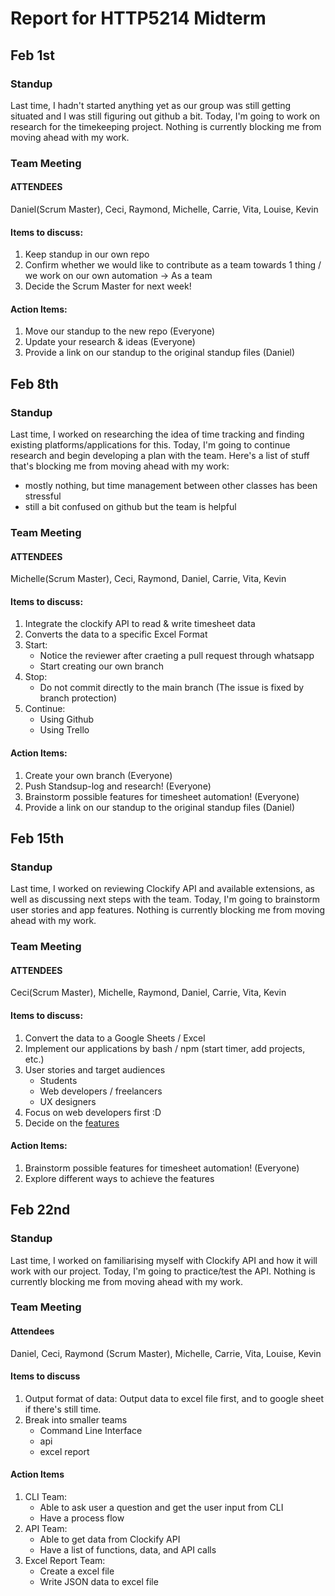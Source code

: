 <!-- Boy am I glad you and your team are keeping a nice, user-friendly repo (as you didn't submit anything on Blackboard) -->
# Report for HTTP5214 Midterm

## Feb 1st

### Standup
Last time, I hadn't started anything yet as our group was still getting situated and I was still figuring out github a bit.
Today, I'm going to work on research for the timekeeping project.
Nothing is currently blocking me from moving ahead with my work.

### Team Meeting
#### ATTENDEES
Daniel(Scrum Master), Ceci, Raymond, Michelle, Carrie, Vita, Louise, Kevin

#### Items to discuss:
1.  Keep standup in our own repo
2.  Confirm whether we would like to contribute as a team towards 1 thing / we work on our own automation -> As a team 
3.  Decide the Scrum Master for next week!

#### Action Items:
1.  Move our standup to the new repo (Everyone)
2.  Update your research & ideas (Everyone)
3.  Provide a link on our standup to the original standup files (Daniel)


## Feb 8th

### Standup
Last time, I worked on researching the idea of time tracking and finding existing platforms/applications for this.
Today, I'm going to continue research and begin developing a plan with the team.
Here's a list of stuff that's blocking me from moving ahead with my work:
- mostly nothing, but time management between other classes has been stressful
- still a bit confused on github but the team is helpful

### Team Meeting
#### ATTENDEES
Michelle(Scrum Master), Ceci, Raymond, Daniel, Carrie, Vita, Kevin

#### Items to discuss:
1. Integrate the clockify API to read & write timesheet data
2. Converts the data to a specific Excel Format
3. Start:
    - Notice the reviewer after craeting a pull request through whatsapp
    - Start creating our own branch
4. Stop:
    - Do not commit directly to the main branch (The issue is fixed by branch protection)
5. Continue:
    - Using Github
    - Using Trello

#### Action Items:
1.  Create your own branch (Everyone)
2.  Push Standsup-log and research! (Everyone)
3.  Brainstorm possible features for timesheet automation! (Everyone)
4.  Provide a link on our standup to the original standup files (Daniel)

## Feb 15th

### Standup
Last time, I worked on reviewing Clockify API and available extensions, as well as discussing next steps with the team.
Today, I'm going to brainstorm user stories and app features.
Nothing is currently blocking me from moving ahead with my work.

### Team Meeting

#### ATTENDEES
Ceci(Scrum Master), Michelle, Raymond, Daniel, Carrie, Vita, Kevin

#### Items to discuss:
1. Convert the data to a Google Sheets / Excel
2. Implement our applications by bash / npm (start timer, add projects, etc.)
3. User stories and target audiences
    - Students
    - Web developers / freelancers
    - UX designers
4. Focus on web developers first :D
5. Decide on the [features](../research/FeatureList.md)

#### Action Items:
1. Brainstorm possible features for timesheet automation! (Everyone)
2. Explore different ways to achieve the features

## Feb 22nd

### Standup
Last time, I worked on familiarising myself with Clockify API and how it will work with our project.
Today, I'm going to practice/test the API.
Nothing is currently blocking me from moving ahead with my work.

### Team Meeting
#### Attendees
Daniel, Ceci, Raymond (Scrum Master), Michelle, Carrie, Vita, Louise, Kevin

#### Items to discuss
1. Output format of data: Output data to  excel file first, and to google sheet if there's still time.
2. Break into smaller teams
	- Command Line Interface
	- api
	- excel report

#### Action Items
1. CLI Team:
	-   Able to ask user a question and get the user input from CLI
	-   Have a process flow
2. API Team:
	-   Able to get data from Clockify API
	- Have a list of functions, data, and API calls
3. Excel Report Team:
	- Create a excel file
    - Write JSON data to excel file
